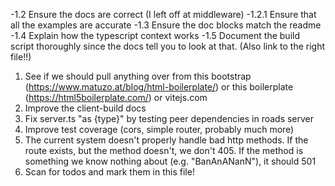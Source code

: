 
-1.2 Ensure the docs are correct (I left off at middleware)
-1.2.1 Ensure that all the examples are accurate
-1.3 Ensure the doc blocks match the readme
-1.4 Explain how the typescript context works
-1.5 Document the build script thoroughly since the docs tell you to look at that. (Also link to the right file!!)
1. See if we should pull anything over from this bootstrap (https://www.matuzo.at/blog/html-boilerplate/) or this boilerplate (https://html5boilerplate.com/) or vitejs.com
2. Improve the client-build docs
3. Fix server.ts "as {type}" by testing peer dependencies in roads server
4. Improve test coverage (cors, simple router, probably much more)
5. The current system doesn't properly handle bad http methods. If the route exists, but the method doesn't, we don't 405. If the method is something we know nothing about (e.g. "BanAnANanN"), it should 501
6. Scan for todos and mark them in this file!
